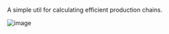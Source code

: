 A simple util for calculating efficient production chains.

![image](https://github.com/user-attachments/assets/0a0863a6-f1ee-4b38-a742-97cec577bf31)
